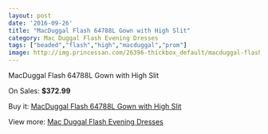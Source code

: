 ```yaml
---
layout: post
date: '2016-09-26'
title: "MacDuggal Flash 64788L Gown with High Slit"
category: Mac Duggal Flash Evening Dresses
tags: ["beaded","flash","high","macduggal","prom"]
image: http://img.princessan.com/26396-thickbox_default/macduggal-flash-64788l-gown-with-high-slit.jpg
---
```

MacDuggal Flash 64788L Gown with High Slit

On Sales: **$372.99**
<a href="https://www.princessan.com/en/12128-macduggal-flash-64788l-gown-with-high-slit.html"><amp-img layout="responsive" width="600" height="600" src="//img.princessan.com/26396-thickbox_default/macduggal-flash-64788l-gown-with-high-slit.jpg" alt="MacDuggal Flash 64788L Gown with High Slit 0" /></a>
<a href="https://www.princessan.com/en/12128-macduggal-flash-64788l-gown-with-high-slit.html"><amp-img layout="responsive" width="600" height="600" src="//img.princessan.com/26397-thickbox_default/macduggal-flash-64788l-gown-with-high-slit.jpg" alt="MacDuggal Flash 64788L Gown with High Slit 1" /></a>

Buy it: [MacDuggal Flash 64788L Gown with High Slit](https://www.princessan.com/en/12128-macduggal-flash-64788l-gown-with-high-slit.html "MacDuggal Flash 64788L Gown with High Slit")

View more: [Mac Duggal Flash Evening Dresses](https://www.princessan.com/en/86- "Mac Duggal Flash Evening Dresses")